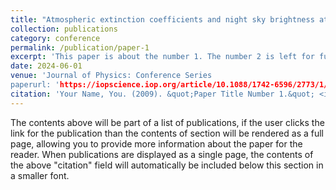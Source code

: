 ```yaml
---
title: "Atmospheric extinction coefficients and night sky brightness at Bosscha Observatory"
collection: publications
category: conference
permalink: /publication/paper-1
excerpt: 'This paper is about the number 1. The number 2 is left for future work.'
date: 2024-06-01
venue: 'Journal of Physics: Conference Series
paperurl: 'https://iopscience.iop.org/article/10.1088/1742-6596/2773/1/012003/pdf'
citation: 'Your Name, You. (2009). &quot;Paper Title Number 1.&quot; <i>Journal 1</i>. 1(1).'
---
```


The contents above will be part of a list of publications, if the user clicks the link for the publication than the contents of section will be rendered as a full page, allowing you to provide more information about the paper for the reader. When publications are displayed as a single page, the contents of the above "citation" field will automatically be included below this section in a smaller font.
